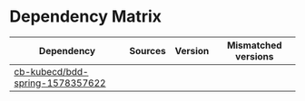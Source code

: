 # Dependency Matrix

Dependency | Sources | Version | Mismatched versions
---------- | ------- | ------- | -------------------
[cb-kubecd/bdd-spring-1578357622](https://github.com/cb-kubecd/bdd-spring-1578357622.git) |  | []() | 
